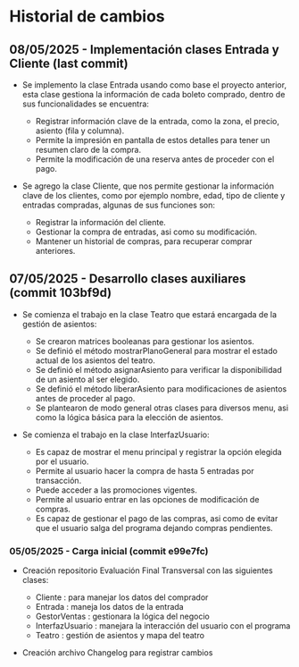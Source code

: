 # Historial de cambios

## 08/05/2025 - Implementación clases Entrada y Cliente (last commit)
- Se implemento la clase Entrada usando como base el proyecto anterior, esta clase gestiona la información
    de cada boleto comprado, dentro de sus funcionalidades se encuentra:
    - Registrar información clave de la entrada, como la zona, el precio, asiento (fila y columna).
    - Permite la impresión en pantalla de estos detalles para tener un resumen claro de la compra.
    - Permite la modificación de una reserva antes de proceder con el pago.

- Se agrego la clase Cliente, que nos permite gestionar la información clave de los clientes, como por ejemplo
    nombre, edad, tipo de cliente y entradas compradas, algunas de sus funciones son:
    - Registrar la información del cliente.
    - Gestionar la compra de entradas, asi como su modificación.
    - Mantener un historial de compras, para recuperar comprar anteriores.

## 07/05/2025 - Desarrollo clases auxiliares (commit 103bf9d)
- Se comienza el trabajo en la clase Teatro que estará encargada de la gestión de asientos:
    - Se crearon matrices booleanas para gestionar los asientos.
    - Se definió el método mostrarPlanoGeneral para mostrar el estado actual de los asientos del teatro.
    - Se definió el método asignarAsiento para verificar la disponibilidad de un asiento al ser elegido.
    - Se definió el método liberarAsiento para modificaciones de asientos antes de proceder al pago.
    - Se plantearon de modo general otras clases para diversos menu, asi como la lógica básica para la elección
        de asientos.

- Se comienza el trabajo en la clase InterfazUsuario: 
    - Es capaz de mostrar el menu principal y registrar la opción elegida por el usuario.
    - Permite al usuario hacer la compra de hasta 5 entradas por transacción.
    - Puede acceder a las promociones vigentes.
    - Permite al usuario entrar en las opciones de modificación de compras.
    - Es capaz de gestionar el pago de las compras, asi como de evitar que el usuario salga del programa
        dejando compras pendientes.

### 05/05/2025 - Carga inicial (commit e99e7fc)
- Creación repositorio Evaluación Final Transversal con las siguientes clases:
    - Cliente           : para manejar los datos del comprador
    - Entrada           : maneja los datos de la entrada
    - GestorVentas      : gestionara la lógica del negocio
    - InterfazUsuario   : manejara la interacción del usuario con el programa
    - Teatro            : gestión de asientos y mapa del teatro

- Creación archivo Changelog para registrar cambios